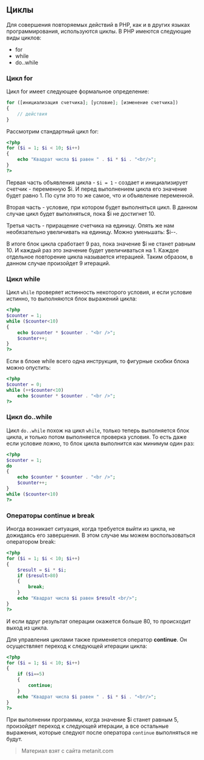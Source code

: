 ## Циклы

Для совершения повторяемых действий в PHP, как и в других языках программирования, используются циклы. В PHP имеются следующие виды циклов:
- for
- while
- do..while

### Цикл for

Цикл for имеет следующее формальное определение:

```php
for ([инициализация счетчика]; [условие]; [изменение счетчика])
{
    // действия
}
```

Рассмотрим стандартный цикл for:

```php
<?php
for ($i = 1; $i < 10; $i++)
{
    echo "Квадрат числа $i равен " . $i * $i . "<br/>";
}
?>
```

Первая часть объявления цикла - `$i = 1` - создает и инициализирует счетчик - переменную $i. И перед выполнением цикла его значение будет равно 1. По сути это то же самое, что и объявление переменной.

Вторая часть - условие, при котором будет выполняться цикл. В данном случае цикл будет выполняться, пока $i не достигнет 10.

Третья часть - приращение счетчика на единицу. Опять же нам необязательно увеличивать на единицу. Можно уменьшать: $i--.

В итоге блок цикла сработает 9 раз, пока значение $i не станет равным 10.  И каждый раз это значение будет увеличиваться на 1. Каждое отдельное повторение цикла называется итерацией. Таким образом, в данном случае произойдет 9 итераций.

### Цикл while

Цикл `while` проверяет истинность некоторого условия, и если условие истинно, то выполняются блок выражений цикла:

```php
<?php
$counter = 1;
while ($counter<10)
{
    echo $counter * $counter . "<br />";
    $counter++;
}
?>
```

Если в блоке while всего одна инструкция, то фигурные скобки блока можно опустить:

```php
<?php
$counter = 0;
while (++$counter<10)
    echo $counter * $counter . "<br />";
?>
```

### Цикл do..while

Цикл `do..while` похож на цикл `while`, только теперь выполняется блок цикла, и только потом выполняется проверка условия. То есть даже если условие ложно, то блок цикла выполнится как минимум один раз:

```php
<?php
$counter = 1;
do
{
    echo $counter * $counter . "<br />";
    $counter++;
}
while ($counter<10)
?>
```

### Операторы continue и break

Иногда возникает ситуация, когда требуется выйти из цикла, не дожидаясь его завершения. В этом случае мы можем воспользоваться оператором break:

```php
<?php
for ($i = 1; $i < 10; $i++)
{
    $result = $i * $i;
    if ($result>80)
    {
        break;
    }
    echo "Квадрат числа $i равен $result <br/>";
}
?>
```

И если вдруг результат операции окажется больше 80, то происходит выход из цикла.

Для управления циклами также применяется оператор **continue**. Он осуществляет переход к следующей итерации цикла:

```php
<?php
for ($i = 1; $i < 10; $i++)
{
    if ($i==5)
    {
        continue;
    }
    echo "Квадрат числа $i равен " . $i * $i . "<br/>";
}
?>
```

При выполнении программы, когда значение $i станет равным 5, произойдет переход к следующей итерации, а все остальные выражения, которые следуют после оператора `continue` выполняться не будут.


> Материал взят с сайта metanit.com